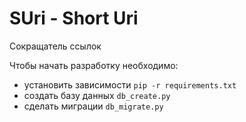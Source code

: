 # SUri - Short Uri
Сокращатель ссылок

Чтобы начать разработку необходимо:
 - установить зависимости `pip -r requirements.txt`
 - создать базу данных `db_create.py`
 - сделать миграции `db_migrate.py`


